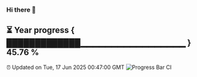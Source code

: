 ### Hi there 👋
⏳ Year progress { █████████████▁▁▁▁▁▁▁▁▁▁▁▁▁▁▁▁▁ } 45.76 %
---
⏰ Updated on Tue, 17 Jun 2025 00:47:00 GMT
![Progress Bar CI](https://github.com/Moyi321/Moyi321/workflows/Progress%20Bar%20CI/badge.svg)
